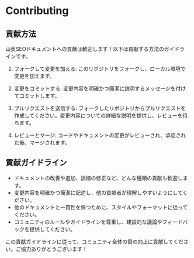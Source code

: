 # Contributing

## 貢献方法

山奥SEOドキュメントへの貢献は歓迎します！以下は貢献する方法のガイドラインです。

1. フォークして変更を加える: このリポジトリをフォークし、ローカル環境で変更を加えます。

2. 変更をコミットする: 変更内容を明確かつ簡潔に説明するメッセージを付けてコミットします。

3. プルリクエストを送信する: フォークしたリポジトリからプルリクエストを作成してください。変更内容についての詳細な説明を提供し、レビューを待ちます。

4. レビューとマージ: コードやドキュメントの変更がレビューされ、承認された後、マージされます。

## 貢献ガイドライン

- ドキュメントの改善や追加、誤植の修正など、どんな種類の貢献も歓迎します。
- 変更内容を明確かつ簡潔に記述し、他の貢献者が理解しやすいようにしてください。
- 他のドキュメントと一貫性を保つために、スタイルやフォーマットに従ってください。
- コミュニティのルールやガイドラインを尊重し、建設的な議論やフィードバックを提供してください。

この貢献ガイドラインに従って、コミュニティ全体の質の向上に貢献してください。ご協力ありがとうございます！
